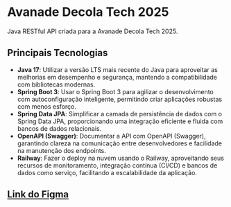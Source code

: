 # Avanade Decola Tech 2025

Java RESTful API criada para a Avanade Decola Tech 2025.

## Principais Tecnologias

- **Java 17**: Utilizar a versão LTS mais recente do Java para aproveitar as melhorias em desempenho e segurança, mantendo a compatibilidade com bibliotecas modernas.
- **Spring Boot 3**: Usar o Spring Boot 3 para agilizar o desenvolvimento com autoconfiguração inteligente, permitindo criar aplicações robustas com menos esforço.
- **Spring Data JPA**: Simplificar a camada de persistência de dados com o Spring Data JPA, proporcionando uma integração eficiente e fluida com bancos de dados relacionais.
- **OpenAPI (Swagger)**: Documentar a API com OpenAPI (Swagger), garantindo clareza na comunicação entre desenvolvedores e facilidade na manutenção dos endpoints.
- **Railway**: Fazer o deploy na nuvem usando o Railway, aproveitando seus recursos de monitoramento, integração contínua (CI/CD) e bancos de dados como serviço, facilitando a escalabilidade da aplicação.

## [Link do Figma](https://www.figma.com/design/knpwsiFiO6HBIf2jSXbKHc/DIO---Decola-Tech-Avanade-2025?node-id=0-1&m=dev&t=zvDPf4u91VSOX124-1)
